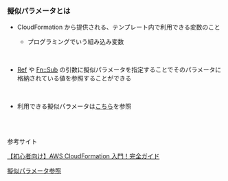 ### 擬似パラメータとは

- CloudFormation から提供される、テンプレート内で利用できる変数のこと

    - プログラミングでいう組み込み変数

<br>

- [Ref](./CloudFormation_組み込み関数.md#ref) や [Fn::Sub](./CloudFormation_組み込み関数.md#fnsub) の引数に擬似パラメータを指定することでそのパラメータに格納されている値を参照することができる

<br>

- 利用できる擬似パラメータは[こちら](https://docs.aws.amazon.com/ja_jp/AWSCloudFormation/latest/UserGuide/pseudo-parameter-reference.html)を参照

<br>
<br>

参考サイト

[【初心者向け】AWS CloudFormation 入門！完全ガイド](https://zenn.dev/issy/articles/zenn-cfn-overview#テンプレートで利用できる共通変数)

[擬似パラメータ参照](https://docs.aws.amazon.com/ja_jp/AWSCloudFormation/latest/UserGuide/pseudo-parameter-reference.html)